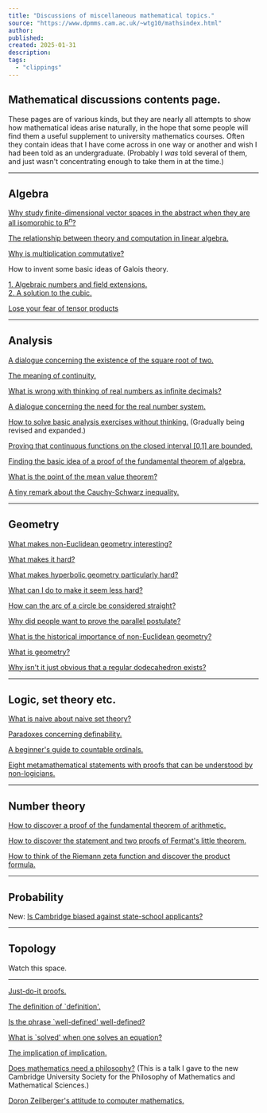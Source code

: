 ```yaml
---
title: "Discussions of miscellaneous mathematical topics."
source: "https://www.dpmms.cam.ac.uk/~wtg10/mathsindex.html"
author:
published:
created: 2025-01-31
description:
tags:
  - "clippings"
---
```

## Mathematical discussions contents page.

These pages are of various kinds, but they are nearly all attempts to show how mathematical ideas arise naturally, in the hope that some people will find them a useful supplement to university mathematics courses. Often they contain ideas that I have come across in one way or another and wish I had been told as an undergraduate. (Probably I *was* told several of them, and just wasn't concentrating enough to take them in at the time.)

---

## Algebra

[Why study finite-dimensional vector spaces in the abstract when they are all isomorphic to R<sup>n</sup>?](https://www.dpmms.cam.ac.uk/~wtg10/vspaces.html)

[The relationship between theory and computation in linear algebra.](https://www.dpmms.cam.ac.uk/~wtg10/vspaces2.html)

[Why is multiplication commutative?](https://www.dpmms.cam.ac.uk/~wtg10/commutative.html)

How to invent some basic ideas of Galois theory.

[1\. Algebraic numbers and field extensions.](https://www.dpmms.cam.ac.uk/~wtg10/galois.html)  
[2\. A solution to the cubic.](https://www.dpmms.cam.ac.uk/~wtg10/cubic.html)  

[Lose your fear of tensor products](https://www.dpmms.cam.ac.uk/~wtg10/tensors3.html)

---

## Analysis

[A dialogue concerning the existence of the square root of two.](https://www.dpmms.cam.ac.uk/~wtg10/roottwo.html)

[The meaning of continuity.](https://www.dpmms.cam.ac.uk/~wtg10/continuity.html)

[What is wrong with thinking of real numbers as infinite decimals?](https://www.dpmms.cam.ac.uk/~wtg10/decimals.html)

[A dialogue concerning the need for the real number system.](https://www.dpmms.cam.ac.uk/~wtg10/reals.html)

[How to solve basic analysis exercises without thinking.](https://www.dpmms.cam.ac.uk/~wtg10/autoanalysis.html) (Gradually being revised and expanded.)

[Proving that continuous functions on the closed interval \[0,1\] are bounded.](https://www.dpmms.cam.ac.uk/~wtg10/bounded.html)

[Finding the basic idea of a proof of the fundamental theorem of algebra.](https://www.dpmms.cam.ac.uk/~wtg10/ftalg.html)

[What is the point of the mean value theorem?](https://www.dpmms.cam.ac.uk/~wtg10/meanvalue.html)

[A tiny remark about the Cauchy-Schwarz inequality.](https://www.dpmms.cam.ac.uk/~wtg10/csineq.html)

---

## Geometry

[What makes non-Euclidean geometry interesting?](https://www.dpmms.cam.ac.uk/~wtg10/whygeometry.html)

[What makes it hard?](https://www.dpmms.cam.ac.uk/~wtg10/whyhard.html)

[What makes hyperbolic geometry particularly hard?](https://www.dpmms.cam.ac.uk/~wtg10/hyperbolic.html)

[What can I do to make it seem less hard?](https://www.dpmms.cam.ac.uk/~wtg10/whatcanido.html)

[How can the arc of a circle be considered straight?](https://www.dpmms.cam.ac.uk/~wtg10/straight.html)

[Why did people want to prove the parallel postulate?](https://www.dpmms.cam.ac.uk/~wtg10/parallel.html)

[What is the historical importance of non-Euclidean geometry?](https://www.dpmms.cam.ac.uk/~wtg10/historyetc.html)

[What is geometry?](https://www.dpmms.cam.ac.uk/~wtg10/whatisit.html)

[Why isn't it just obvious that a regular dodecahedron exists?](https://www.dpmms.cam.ac.uk/~wtg10/dodecahedron.html)

---

## Logic, set theory etc.

[What is naive about naive set theory?](https://www.dpmms.cam.ac.uk/~wtg10/settheory.html)

[Paradoxes concerning definability.](https://www.dpmms.cam.ac.uk/~wtg10/richardsparadox.html)

[A beginner's guide to countable ordinals.](https://www.dpmms.cam.ac.uk/~wtg10/ordinals.html)

[Eight metamathematical statements with proofs that can be understood by non-logicians.](https://www.dpmms.cam.ac.uk/~wtg10/metamathematics.html)

---

## Number theory

[How to discover a proof of the fundamental theorem of arithmetic.](https://www.dpmms.cam.ac.uk/~wtg10/FTA.html)

[How to discover the statement and two proofs of Fermat's little theorem.](https://www.dpmms.cam.ac.uk/~wtg10/fermat.html)

[How to think of the Riemann zeta function and discover the product formula.](https://www.dpmms.cam.ac.uk/~wtg10/zetafunction.ps)

---

## Probability

New: [Is Cambridge biased against state-school applicants?](https://www.dpmms.cam.ac.uk/~wtg10/biased.html)

---

## Topology

Watch this space.

---

[Just-do-it proofs.](https://www.dpmms.cam.ac.uk/~wtg10/justdoit.html)

[The definition of \`definition'.](https://www.dpmms.cam.ac.uk/~wtg10/definition.html)

[Is the phrase \`well-defined' well-defined?](https://www.dpmms.cam.ac.uk/~wtg10/welldefined.html)

[What is \`solved' when one solves an equation?](https://www.dpmms.cam.ac.uk/~wtg10/equations.html)

[The implication of implication.](https://www.dpmms.cam.ac.uk/~wtg10/implication.html)

[Does mathematics need a philosophy?](https://www.dpmms.cam.ac.uk/~wtg10/philosophy.html) (This is a talk I gave to the new Cambridge University Society for the Philosophy of Mathematics and Mathematical Sciences.)

[Doron Zeilberger's attitude to computer mathematics.](https://www.dpmms.cam.ac.uk/~wtg10/zeilberger.html)